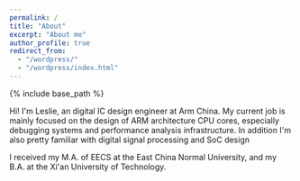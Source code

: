 ```yaml
---
permalink: /
title: "About"
excerpt: "About me"
author_profile: true
redirect_from: 
  - "/wordpress/"
  - "/wordpress/index.html"
---
```


{% include base_path %}

Hi! I'm Leslie, an digital IC design engineer at Arm China. My current job is mainly focused on the design of ARM architecture CPU cores, especially debugging systems and performance analysis infrastructure. In addition I'm also pretty familiar with digital signal processing and SoC design

I received my M.A. of EECS at the East China Normal University, and my B.A. at the Xi'an University of Technology. 
